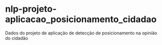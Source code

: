 # nlp-projeto-aplicacao_posicionamento_cidadao
Dados do projeto de aplicação de detecção de posicionamento na opinião do cidadão
